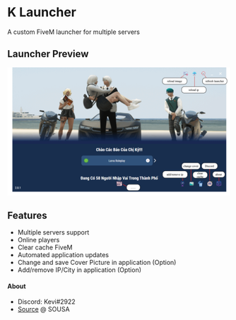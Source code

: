 # K Launcher
 A custom FiveM launcher for multiple servers

## Launcher Preview
![Launcher preview](./preview3.png)
## Features
  * Multiple servers support
  * Online players
  * Clear cache FiveM
  * Automated application updates
  * Change and save Cover Picture in application (Option)
  * Add/remove IP/City in application (Option)
  
#### About
  - Discord: Kevi#2922
  - [Source](https://github.com/vsousa14/FiveM-Server-Launcher) @ SOUSA
  
